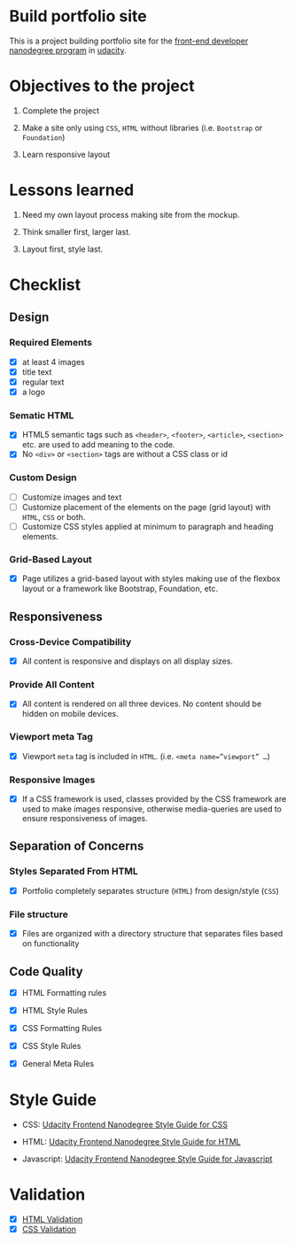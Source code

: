 # Build portfolio site

This is a project building portfolio site for the [front-end developer nanodegree program](https://www.udacity.com/course/front-end-web-developer-nanodegree--nd001) in [udacity](https://udacity.com).

# Objectives to the project

1. Complete the project

2. Make a site only using `CSS`, `HTML` without libraries (i.e. `Bootstrap` or `Foundation`)

3. Learn responsive layout

# Lessons learned

1. Need my own layout process making site from the mockup.

2. Think smaller first, larger last.

3. Layout first, style last.

# Checklist

## Design

### Required Elements

- [x] at least 4 images
- [x] title text
- [x] regular text
- [x] a logo

### Sematic HTML

- [x] HTML5 semantic tags such as `<header>`, `<footer>`, `<article>`, `<section>` etc. are used to add meaning to the code.
- [x] No `<div>` or `<section>` tags are without a CSS class or id
  
### Custom Design

- [ ] Customize images and text
- [ ] Customize placement of the elements on the page (grid layout) with `HTML`, `CSS` or both.
- [ ] Customize CSS styles applied at minimum to paragraph and heading elements.

### Grid-Based Layout

- [x] Page utilizes a grid-based layout with styles making use of the flexbox layout or a framework like Bootstrap, Foundation, etc.

## Responsiveness

### Cross-Device Compatibility

- [x] All content is responsive and displays on all display sizes.

### Provide All Content

- [x] All content is rendered on all three devices. No content should be hidden on mobile devices.

### Viewport meta Tag

- [x] Viewport `meta` tag is included in `HTML`. (i.e. `<meta name=”viewport” …`)

### Responsive Images

- [x] If a CSS framework is used, classes provided by the CSS framework are used to make images responsive, otherwise media-queries are used to ensure responsiveness of images.

## Separation of Concerns

### Styles Separated From HTML

- [x] Portfolio completely separates structure (`HTML`) from design/style (`CSS`)

### File structure

- [x] Files are organized with a directory structure that separates files based on functionality

## Code Quality

- [x] HTML Formatting rules

- [x] HTML Style Rules

- [x] CSS Formatting Rules

- [x] CSS Style Rules

- [x] General Meta Rules

# Style Guide

- CSS: [Udacity Frontend Nanodegree Style Guide for CSS](http://udacity.github.io/frontend-nanodegree-styleguide/css.html)

- HTML: [Udacity Frontend Nanodegree Style Guide for HTML](http://udacity.github.io/frontend-nanodegree-styleguide/index.html)

- Javascript: [Udacity Frontend Nanodegree Style Guide for Javascript](http://udacity.github.io/frontend-nanodegree-styleguide/javascript.html)

# Validation

- [x] [HTML Validation](https://validator.w3.org/)
- [x] [CSS Validation](https://jigsaw.w3.org/css-validator/#validate_by_input)
